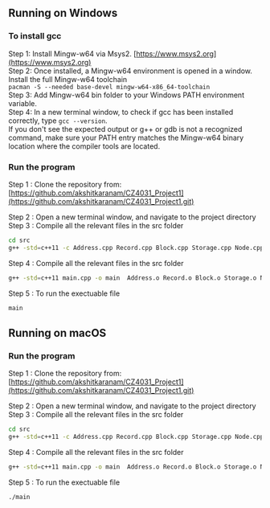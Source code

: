 ## Running on Windows

### To install gcc
Step 1: Install Mingw-w64 via Msys2. [https://www.msys2.org](https://www.msys2.org)   
Step 2: Once installed, a Mingw-w64 environment is opened in a window. Install the full Mingw-w64 toolchain   
`pacman -S --needed base-devel mingw-w64-x86_64-toolchain`    
Step 3: Add Mingw-w64 bin folder to your Windows PATH environment variable.     
Step 4: In a new terminal window, to check if gcc has been installed correctly, type
`gcc --version`.    
If you don't see the expected output or g++ or gdb is not a recognized command, make sure your PATH entry matches the Mingw-w64 binary location where the compiler tools are located.

### Run the program
Step 1 : Clone the repository from: [https://github.com/akshitkaranam/CZ4031_Project1](https://github.com/akshitkaranam/CZ4031_Project1.git)    

Step 2 : Open a new terminal window, and navigate to the project directory    
Step 3 :  Compile all the relevant files in the src folder    

```sh
cd src
g++ -std=c++11 -c Address.cpp Record.cpp Block.cpp Storage.cpp Node.cpp InternalNode.cpp LeafNode.cpp AddressNode.cpp BPlusTree.cpp 
```
Step 4 :  Compile all the relevant files in the src folder

```sh
g++ -std=c++11 main.cpp -o main  Address.o Record.o Block.o Storage.o Node.o InternalNode.o LeafNode.o AddressNode.o BPlusTree.o
```
Step 5 : To run the exectuable file

```sh
main
```

## Running on macOS

### Run the program
Step 1 : Clone the repository from: [https://github.com/akshitkaranam/CZ4031_Project1](https://github.com/akshitkaranam/CZ4031_Project1.git)

Step 2 : Open a new terminal window, and navigate to the project directory
Step 3 :  Compile all the relevant files in the src folder

```sh
cd src
g++ -std=c++11 -c Address.cpp Record.cpp Block.cpp Storage.cpp Node.cpp InternalNode.cpp LeafNode.cpp AddressNode.cpp BPlusTree.cpp 
```
Step 4 :  Compile all the relevant files in the src folder

```sh
g++ -std=c++11 main.cpp -o main  Address.o Record.o Block.o Storage.o Node.o InternalNode.o LeafNode.o AddressNode.o BPlusTree.o
```
Step 5 : To run the exectuable file

```sh
./main
```

